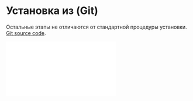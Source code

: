 # Установка из (Git)

Остальные этапы не отличаются от стандартной процедуры установки.
[Git source code](/welcome/getting-started/installation/git-clone).

<embed src="./create-nocobase-app.md#L4-L1000"></embed>
